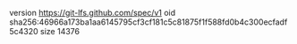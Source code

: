 version https://git-lfs.github.com/spec/v1
oid sha256:46966a173ba1aa6145795cf3cf181c5c81875f1f588fd0b4c300ecfadf5c4320
size 14376
